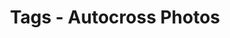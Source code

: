 ---
layout: "journal_by_tag"
tag: "autocross"
title: "Tags - Autocross Photos"
permalink: "/blog/tag/autocross/"
header-img: "/img/posts/ProFinale2018.jpg"
---
